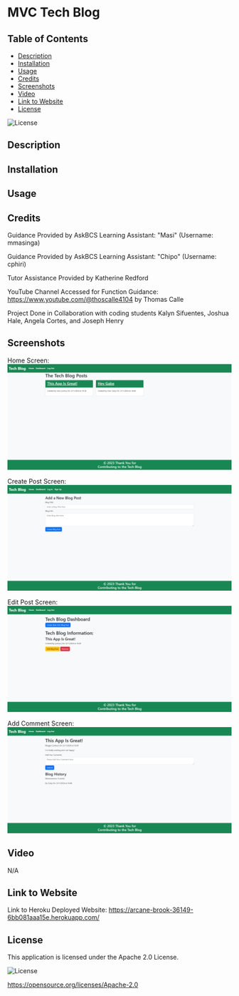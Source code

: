 # MVC Tech Blog

## Table of Contents

* [Description](#description)
* [Installation](#installation)
* [Usage](#usage)
* [Credits](#credits)
* [Screenshots](#screenshots)
* [Video](#video)
* [Link to Website](#link-to-website)
* [License](#license)

![License](https://img.shields.io/badge/License-Apache_2.0-blue.svg)

## Description

## Installation

## Usage

## Credits

Guidance Provided by AskBCS Learning Assistant: "Masi" (Username: mmasinga)

Guidance Provided by AskBCS Learning Assistant: "Chipo" (Username: cphiri)

Tutor Assistance Provided by Katherine Redford

YouTube Channel Accessed for Function Guidance: https://www.youtube.com/@thoscalle4104 by Thomas Calle

Project Done in Collaboration with coding students Kalyn Sifuentes, Joshua Hale, Angela Cortes, and Joseph Henry

## Screenshots

Home Screen:
![Alt Text](./images/home-screen.png)

Create Post Screen:
![Alt Text](./images/create-post-screen.png)

Edit Post Screen:
![Alt Text](./images/edit-post-screen.png)

Add Comment Screen:
![Alt Text](./images/add-comment-screen.png)

## Video

N/A

## Link to Website

Link to Heroku Deployed Website: https://arcane-brook-36149-6bb081aaa15e.herokuapp.com/

## License

This application is licensed under the Apache 2.0 License.

![License](https://img.shields.io/badge/License-Apache_2.0-blue.svg)

https://opensource.org/licenses/Apache-2.0